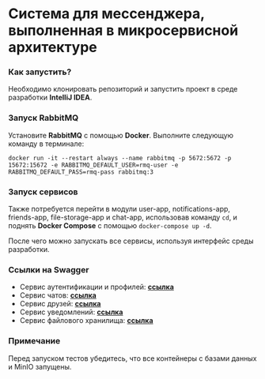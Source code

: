 # Система для мессенджера, выполненная в микросервисной архитектуре

### Как запустить?
Необходимо клонировать репозиторий и запустить проект в среде разработки **IntelliJ IDEA**.

### Запуск RabbitMQ
Установите **RabbitMQ** с помощью **Docker**. Выполните следующую команду в терминале:
```shell
docker run -it --restart always --name rabbitmq -p 5672:5672 -p 15672:15672 -e RABBITMQ_DEFAULT_USER=rmq-user -e RABBITMQ_DEFAULT_PASS=rmq-pass rabbitmq:3
```

### Запуск сервисов
Также потребуется перейти в модули user-app, notifications-app, friends-app, file-storage-app и chat-app, использовав команду `cd`, и поднять **Docker Compose** с помощью `docker-compose up -d`.

После чего можно запускать все сервисы, используя интерфейс среды разработки.

### Ссылки на Swagger
- Сервис аутентификации и профилей: [**ссылка**](http://localhost:8191/swagger-ui/index.html#)
- Сервис чатов: [**ссылка**](http://localhost:8193/swagger-ui/index.html#)
- Сервис друзей: [**ссылка**](http://localhost:8192/swagger-ui/index.html#)
- Сервис уведомлений: [**ссылка**](http://localhost:8194/swagger-ui/index.html#)
- Сервис файлового хранилища: [**ссылка**](http://localhost:8195/swagger-ui/index.html#)


### Примечание
Перед запуском тестов убедитесь, что все контейнеры с базами данных и MinIO запущены.